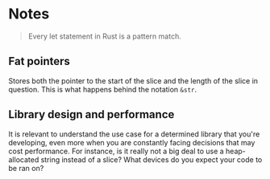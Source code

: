# Notes

> Every let statement in Rust is a pattern match.

## Fat pointers

Stores both the pointer to the start of the slice and the length of the slice in question. This is what happens behind the notation `&str`.

## Library design and performance

It is relevant to understand the use case for a determined library that you're developing, even more when you are constantly facing decisions that may cost performance. For instance, is it really not a big deal to use a heap-allocated string instead of a slice? What devices do you expect your code to be ran on?
